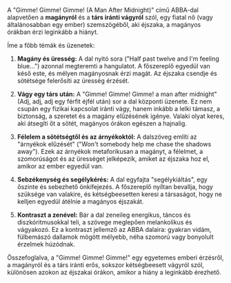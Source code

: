 A "Gimme! Gimme! Gimme! (A Man After Midnight)" című ABBA-dal alapvetően a **magányról** és a **társ iránti vágyról** szól, egy fiatal nő (vagy általánosabban egy ember) szemszögéből, aki éjszaka, a magányos órákban érzi leginkább a hiányt.

Íme a főbb témák és üzenetek:

1.  **Magány és üresség:** A dal nyitó sora ("Half past twelve and I'm feeling blue...") azonnal megteremti a hangulatot. A főszereplő egyedül van késő este, és mélyen magányosnak érzi magát. Az éjszaka csendje és sötétsége felerősíti az üresség érzését.

2.  **Vágy egy társ után:** A "Gimme! Gimme! Gimme! a man after midnight" (Adj, adj, adj egy férfit éjfél után) sor a dal központi üzenete. Ez nem csupán egy fizikai kapcsolat iránti vágy, hanem inkább a lelki támasz, a biztonság, a szeretet és a magány elűzésének igénye. Valaki olyat keres, aki átsegíti őt a sötét, magányos órákon egészen a hajnalig.

3.  **Félelem a sötétségtől és az árnyékoktól:** A dalszöveg említi az "árnyékok elűzését" ("Won't somebody help me chase the shadows away"). Ezek az árnyékok metaforikusan a magányt, a félelmet, a szomorúságot és az ürességet jelképezik, amiket az éjszaka hoz el, amikor az ember egyedül van.

4.  **Sebzékenység és segélykérés:** A dal egyfajta "segélykiáltás", egy őszinte és sebezhető önkifejezés. A főszereplő nyíltan bevallja, hogy szüksége van valakire, és kétségbeesetten keresi a társaságot, hogy ne kelljen egyedül átélnie a magányos éjszakát.

5.  **Kontraszt a zenével:** Bár a dal zeneileg energikus, táncos és diszkóritmusokkal teli, a szövege meglepően melankolikus és vágyakozó. Ez a kontraszt jellemző az ABBA dalaira: gyakran vidám, fülbemászó dallamok mögött mélyebb, néha szomorú vagy bonyolult érzelmek húzódnak.

Összefoglalva, a "Gimme! Gimme! Gimme!" egy egyetemes emberi érzésről, a magányról és a társ iránti erős, sokszor kétségbeesett vágyról szól, különösen azokon az éjszakai órákon, amikor a hiány a leginkább érezhető.